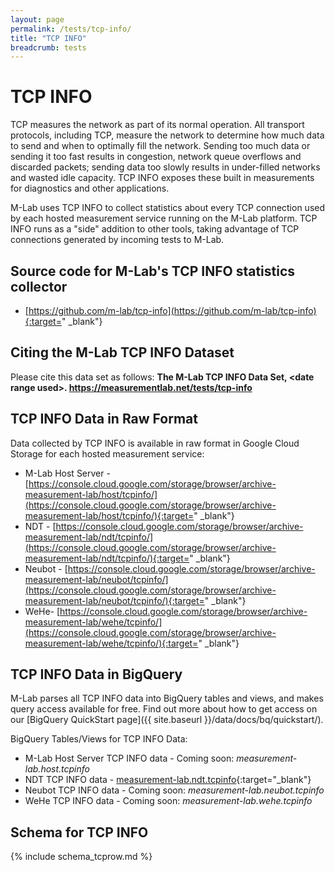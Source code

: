 ```yaml
---
layout: page
permalink: /tests/tcp-info/
title: "TCP INFO"
breadcrumb: tests
---
```


# TCP INFO

TCP measures the network as part of its normal operation. All transport protocols, including TCP, measure the network to determine how much data to send and when to optimally fill the network. Sending too much data or sending it too fast results in congestion, network queue overflows and discarded packets; sending data too slowly results in under-filled networks and wasted idle capacity. TCP INFO exposes these built in measurements for diagnostics and other applications.

M-Lab uses TCP INFO to collect statistics about every TCP connection used by each hosted measurement service running on the M-Lab platform. TCP INFO runs as a "side" addition to other tools, taking advantage of TCP connections generated by incoming tests to M-Lab.

## Source code for M-Lab's TCP INFO statistics collector

* [https://github.com/m-lab/tcp-info](https://github.com/m-lab/tcp-info){:target="
_blank"}

## Citing the M-Lab TCP INFO Dataset

Please cite this data set as follows: **The M-Lab TCP INFO Data Set, &lt;date range used&gt;. https://measurementlab.net/tests/tcp-info**

## TCP INFO Data in Raw Format

Data collected by TCP INFO is available in raw format in Google Cloud Storage for each hosted measurement service:

* M-Lab Host Server - [https://console.cloud.google.com/storage/browser/archive-measurement-lab/host/tcpinfo/](https://console.cloud.google.com/storage/browser/archive-measurement-lab/host/tcpinfo/){:target="
_blank"}
* NDT - [https://console.cloud.google.com/storage/browser/archive-measurement-lab/ndt/tcpinfo/](https://console.cloud.google.com/storage/browser/archive-measurement-lab/ndt/tcpinfo/){:target="
_blank"}
* Neubot - [https://console.cloud.google.com/storage/browser/archive-measurement-lab/neubot/tcpinfo/](https://console.cloud.google.com/storage/browser/archive-measurement-lab/neubot/tcpinfo/){:target="
_blank"}
* WeHe- [https://console.cloud.google.com/storage/browser/archive-measurement-lab/wehe/tcpinfo/](https://console.cloud.google.com/storage/browser/archive-measurement-lab/wehe/tcpinfo/){:target="
_blank"}

## TCP INFO Data in BigQuery

M-Lab parses all TCP INFO data into BigQuery tables and views, and makes query access available for free. Find out more about how to get access on our [BigQuery QuickStart page]({{ site.baseurl }}/data/docs/bq/quickstart/).

BigQuery Tables/Views for TCP INFO Data:

* M-Lab Host Server TCP INFO data - Coming soon: _measurement-lab.host.tcpinfo_
* NDT TCP INFO data - [measurement-lab.ndt.tcpinfo](https://console.cloud.google.com/bigquery&folder&p=measurement-lab&d=ndt&t=tcpinfo&page=table){:target="_blank"}
* Neubot TCP INFO data - Coming soon: _measurement-lab.neubot.tcpinfo_
* WeHe TCP INFO data - Coming soon: _measurement-lab.wehe.tcpinfo_

## Schema for TCP INFO

{% include schema_tcprow.md %}
